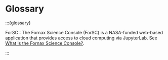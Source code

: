 # Glossary

:::{glossary}

ForSC
: The Fornax Science Console (ForSC) is a NASA-funded web-based application that provides access to cloud computing via JupyterLab.
See [What is the Fornax Science Console?](intro_forsc.html).

:::
